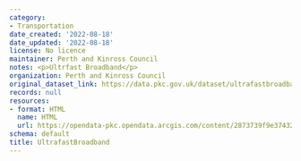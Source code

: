 ```yaml
---
category:
- Transportation
date_created: '2022-08-18'
date_updated: '2022-08-18'
license: No licence
maintainer: Perth and Kinross Council
notes: <p>Ultrfast Broadband</p>
organization: Perth and Kinross Council
original_dataset_link: https://data.pkc.gov.uk/dataset/ultrafastbroadband
records: null
resources:
- format: HTML
  name: HTML
  url: https://opendata-pkc.opendata.arcgis.com/content/2873739f9e3743298dc5a3a4f03b2260
schema: default
title: UltrafastBroadband
---
```

